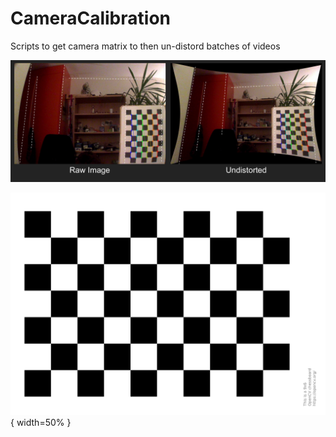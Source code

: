 # CameraCalibration
Scripts to get camera matrix to then un-distord batches of videos 


![picture](Example.png)



![picture](pattern.png){ width=50% }
